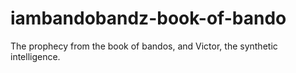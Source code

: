 # iambandobandz-book-of-bando
The prophecy from the book of bandos, and Victor, the synthetic intelligence.
